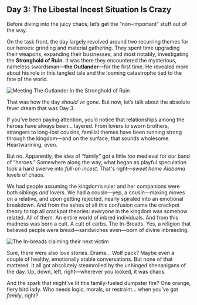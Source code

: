 ## Day 3: The Libestal Incest Situation Is Crazy

Before diving into the juicy chaos, let’s get the “non-important” stuff out of the way.

On the task front, the day largely revolved around two recurring themes for our heroes: grinding and material gathering. They spent time upgrading their weapons, expanding their businesses, and most notably, investigating the **Stronghold of Ruin**. It was there they encountered the mysterious, nameless swordsman—**the Outlander**—for the first time. He revealed more about his role in this tangled tale and the looming catastrophe tied to the fate of the world.

![Meeting The Outlander in the Stronghold of Ruin](/images-opt/outlander-meet.webp)

That was how the day *should’ve* gone. But now, let’s talk about the absolute fever dream that was Day 3.

If you've been paying attention, you’d notice that relationships among the heroes have always been... layered. From lovers to sworn brothers, strangers to long-lost cousins, familial themes have been running strong through the kingdom—and on the surface, that sounds wholesome. Heartwarming, even.

But no. Apparently, the idea of “family” got a little *too* medieval for our band of “heroes.” Somewhere along the way, what began as playful speculation took a hard swerve into *full-on incest*. That's right—*sweet home Alabama* levels of chaos.

We had people assuming the kingdom’s ruler and her companions were both siblings *and* lovers. We had a cousin—yep, a cousin—making moves on a relative, and upon getting rejected, nearly spiraled into an emotional breakdown. And from the ashes of all this confusion came the crackpot theory to top all crackpot theories: *everyone* in the kingdom was somehow related. All of them. An entire world of inbred individuals. And from this madness was born a cult. A cult of carbs. The In-Breads. Yes, a religion that believed people were bread—sandwiches even—born of divine inbreeding.

![The In-breads claiming their next victim](/images-opt/inbreads.webp)

Sure, there were also love stories. Drama... Wolf pack? Maybe even a couple of healthy, emotionally stable conversations. But none of that mattered. It all got absolutely steamrolled by the unhinged shenanigans of the day. Up, down, left, right—wherever you looked, it was chaos.

And the spark that might’ve lit this family-fueled dumpster fire? One orange, fiery bird lady. Who needs logic, morals, or restraint... when you’ve got *family*, right?

